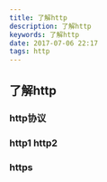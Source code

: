 ```yaml
---
title: 了解http
description: 了解http
keywords: 了解http
date: 2017-07-06 22:17
tags: http
---
```

## 了解http

### http协议

### http1 http2

### https